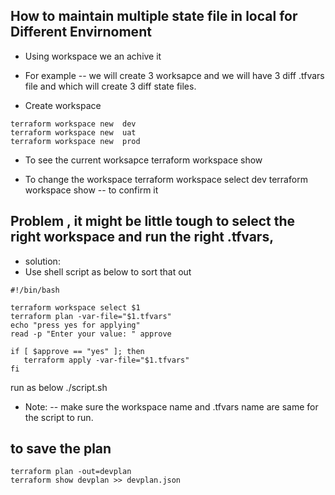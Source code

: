 ## How to maintain multiple state file in local for Different Envirnoment 

* Using workspace we an achive it 

* For example -- we will create 3 worksapce and we will have 3 diff .tfvars file and which will create 3 diff state files.

* Create workspace
``` 
terraform workspace new  dev
terraform workspace new  uat
terraform workspace new  prod
```

* To see the current worksapce 
terraform workspace show

* To change the workspace 
terraform workspace select dev
terraform workspace show -- to confirm it

## Problem , it might be little tough to select the right workspace and run the right .tfvars,

* solution:
* Use shell script as below to sort that out
```
#!/bin/bash

terraform workspace select $1
terraform plan -var-file="$1.tfvars"
echo "press yes for applying"
read -p "Enter your value: " approve

if [ $approve == "yes" ]; then
   terraform apply -var-file="$1.tfvars"
fi
```
run as below 
./script.sh <name of env>
* Note: -- make sure the workspace name and .tfvars name are same for the script to run.

## to save the plan 
```
terraform plan -out=devplan
terraform show devplan >> devplan.json
```